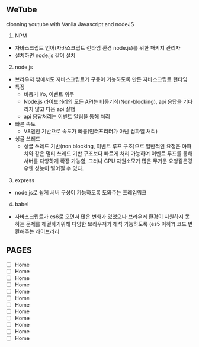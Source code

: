 ## WeTube

clonning youtube with Vanila Javascript and nodeJS

1. NPM
 - 자바스크립트 언어(자바스크립트 런타임 환경 node.js)를 위한 패키지 관리자
 - 설치하면 node.js 같이 설치

2. node.js
 - 브라우저 밖에서도 자바스크립트가 구동이 가능하도록 만든 자바스크립트 런타임
 - 특징
    - 비동기 i/o, 이벤트 위주
     - Node.js 라이브러리의 모든 API는 비동기식(Non-blocking), api 응답을 기다리지 않고 다음 api 실행
     - api 응답처리는 이벤트 알림을 통해 처리
 - 빠른 속도
     - V8엔진 기반으로 속도가 빠름(인터프리터가 아닌 컴파일 처리)
 - 싱글 쓰레드
     - 싱글 쓰레드 기반(non blocking, 이벤트 루프 구조)으로 일반적인 요청은 아파치와 같은 멀티 쓰레드 기반 구조보다 빠르게 처리 가능하며
      이벤트 루프를 통해 서버를 다양하게 확장 가능함, 그러나 CPU 자원소모가 많은 무거운 요청같은경우엔 성능이 떨어질 수 있다.
      
3. express
 - node.js로 쉽게 서버 구성이 가능하도록 도와주는 프레임워크
    
4. babel
 - 자바스크립트가 es6로 오면서 많은 변화가 있었으나 브라우저 환경이 지원하지 못하는 문제를 해결하기위해 다양한 브라우저가 해석 가능하도록
    (es5 이하?) 코드 변환해주는 라이브러리

## PAGES

- [ ] Home
- [ ] Home
- [ ] Home
- [ ] Home
- [ ] Home
- [ ] Home
- [ ] Home
- [ ] Home
- [ ] Home
- [ ] Home
- [ ] Home
- [ ] Home
